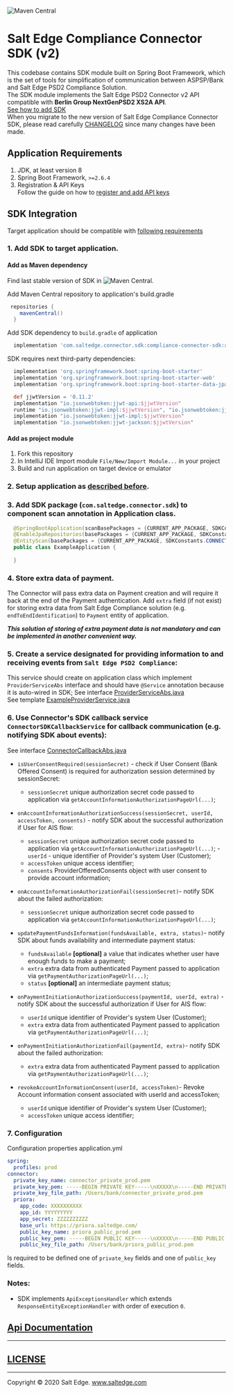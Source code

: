![Maven Central](https://img.shields.io/maven-central/v/com.saltedge.connector.sdk/compliance-connector-sdk?style=for-the-badge)  
# Salt Edge Compliance Connector SDK (v2)
  
This codebase contains SDK module built on Spring Boot Framework, 
which is the set of tools for simplification of communication between ASPSP/Bank and Salt Edge PSD2 Compliance Solution.    
The SDK module implements the Salt Edge PSD2 Connector v2 API compatible with **Berlin Group NextGenPSD2 XS2A API**.  
[See how to add SDK](#SDK-Integration)  
When you migrate to the new version of Salt Edge Compliance Connector SDK, please read carefully [CHANGELOG](../SDK_CHANGELOG.MD) since many changes have been made.  
  
## Application Requirements
  
1. JDK, at least version 8 
1. Spring Boot Framework, `>=2.6.4`
1. Registration & API Keys  
   Follow the guide on how to [register and add API keys](https://priora.saltedge.com/docs/aspsp/v1#registrationandapikeys)  
  
## SDK Integration  

Target application should be compatible with [following requirements](#Application-Requirements)

### 1. Add SDK to target application.

#### Add as Maven dependency
Find last stable version of SDK in ![Maven Central](https://mvnrepository.com/artifact/com.saltedge.connector.sdk/compliance-connector-sdk).  
    
Add Maven Central repository to application's build.gradle
```groovy
 repositories {
    mavenCentral()
  }
```  
Add SDK dependency to `build.gradle` of application  
```groovy
  implementation 'com.saltedge.connector.sdk:compliance-connector-sdk:x.x.x'
```  

SDK requires next third-party dependencies:  
```groovy
  implementation 'org.springframework.boot:spring-boot-starter'
  implementation 'org.springframework.boot:spring-boot-starter-web'
  implementation 'org.springframework.boot:spring-boot-starter-data-jpa'

  def jjwtVersion = '0.11.2'
  implementation "io.jsonwebtoken:jjwt-api:$jjwtVersion"
  runtime "io.jsonwebtoken:jjwt-impl:$jjwtVersion", "io.jsonwebtoken:jjwt-jackson:$jjwtVersion"
  implementation "io.jsonwebtoken:jjwt-impl:$jjwtVersion"
  implementation "io.jsonwebtoken:jjwt-jackson:$jjwtVersion"
```  
    
#### Add as project module
  1. Fork this repository
  2. In IntelliJ IDE Import module `File/New/Import Module...` in your project
  3. Build and run application on target device or emulator
    
### 2. Setup application as [described before](../example/README.MD#example-application-quick-setup).

### 3. Add SDK package (`com.saltedge.connector.sdk`) to component scan annotation in Application class.

```java
  @SpringBootApplication(scanBasePackages = {CURRENT_APP_PACKAGE, SDKConstants.CONNECTOR_PACKAGE})
  @EnableJpaRepositories(basePackages = {CURRENT_APP_PACKAGE, SDKConstants.CONNECTOR_PACKAGE})
  @EntityScan(basePackages = {CURRENT_APP_PACKAGE, SDKConstants.CONNECTOR_PACKAGE})
  public class ExampleApplication {
   
  }
```
    
### 4. Store extra data of payment.
  
The Connector will pass extra data on Payment creation and will require it back at the end of the Payment authentication.
Add `extra` field (if not exist) for storing extra data from Salt Edge Compliance solution (e.g. `endToEndIdentification`) to `Payment` entity of application.  
  
**_This solution of storing of extra payment data is not mandatory and can be implemented in another convenient way._**     
  
### 5. Create a service designated for providing information to and receiving events from `Salt Edge PSD2 Compliance`:  

This service should create on application class which implement `ProviderServiceAbs` interface and should have `@Service` annotation because it is auto-wired in SDK;
See interface [ProviderServiceAbs.java](src/main/java/com/saltedge/connector/sdk/provider/ProviderServiceAbs.java)  
See template [ExampleProviderService.java](ExampleProviderService.java)       
    
### 6. Use Connector's SDK callback service `ConnectorSDKCallbackService` for callback communication (e.g. notifying SDK about events):

See interface [ConnectorCallbackAbs.java](src/main/java/com/saltedge/connector/sdk/provider/ConnectorSDKCallbackService.java)
  
* `isUserConsentRequired(sessionSecret)` - check if User Consent (Bank Offered Consent) is required for authorization session determined by sessionSecret:
  * `sessionSecret` unique authorization secret code passed to application via `getAccountInformationAuthorizationPageUrl(...)`;

* `onAccountInformationAuthorizationSuccess(sessionSecret, userId, accessToken, consents)` - notify SDK about the successful authorization if User for AIS flow:  
  * `sessionSecret` unique authorization secret code passed to application via `getAccountInformationAuthorizationPageUrl(...)`;       - `userId` - unique identifier of Provider's system User (Customer);  
  * `accessToken` unique access identifier;  
  * `consents` ProviderOfferedConsents object with user consent to provide account information;  

* `onAccountInformationAuthorizationFail(sessionSecret)`- notify SDK about the failed authorization:  
  * `sessionSecret` unique authorization secret code passed to application via `getAccountInformationAuthorizationPageUrl(...)`;

* `updatePaymentFundsInformation(fundsAvailable, extra, status)`- notify SDK about funds availability and intermediate payment status:
  * `fundsAvailable` **[optional]** a value that indicates whether user have enough funds to make a payment;
  * `extra` extra data from authenticated Payment passed to application via `getPaymentAuthorizationPageUrl(...)`;
  * `status` **[optional]** an intermediate payment status;
* `onPaymentInitiationAuthorizationSuccess(paymentId, userId, extra)` - notify SDK about the successful authorization if User for AIS flow:
  * `userId` unique identifier of Provider's system User (Customer);  
  * `extra` extra data from authenticated Payment passed to application via `getPaymentAuthorizationPageUrl(...)`;  
* `onPaymentInitiationAuthorizationFail(paymentId, extra)`- notify SDK about the failed authorization:  
  * `extra` extra data from authenticated Payment passed to application via `getPaymentAuthorizationPageUrl(...)`;
      
* `revokeAccountInformationConsent(userId, accessToken)`- Revoke Account information consent associated with userId and accessToken;
  * `userId` unique identifier of Provider's system User (Customer);
  * `accessToken` unique access identifier;
  
### 7. Configuration  
Configuration properties application.yml  
```yaml
spring:
  profiles: prod
connector:
  private_key_name: connector_private_prod.pem
  private_key_pem: -----BEGIN PRIVATE KEY-----\nXXXXX\n-----END PRIVATE KEY-----
  private_key_file_path: /Users/bank/connector_private_prod.pem
  priora:
    app_code: XXXXXXXXXX
    app_id: YYYYYYYYY
    app_secret: ZZZZZZZZZZ
    base_url: https://priora.saltedge.com/
    public_key_name: priora_public_prod.pem
    public_key_pem: -----BEGIN PUBLIC KEY-----\nXXXXX\n-----END PUBLIC KEY-----
    public_key_file_path: /Users/bank/priora_public_prod.pem
```   

Is required to be defined one of `private_key` fields and one of `public_key` fields.
  
### Notes:
* SDK implements `ApiExceptionsHandler` which extends `ResponseEntityExceptionHandler` with order of execution `0`.  

## [Api Documentation](https://priora.banksalt.com/docs/aspsp/v2)
  
---
## [LICENSE](../LICENSE.txt)

---
Copyright © 2020 Salt Edge. www.saltedge.com
